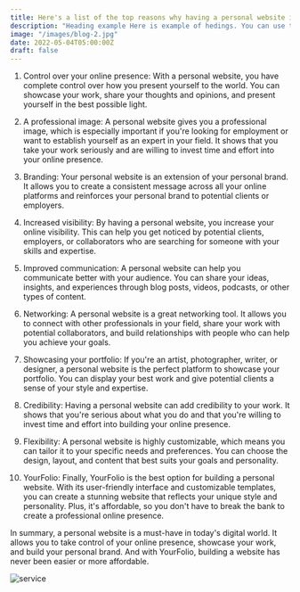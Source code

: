 ```yaml
---
title: Here's a list of the top reasons why having a personal website is crucial in today's world
description: "Heading example Here is example of hedings. You can use this heading by following markdownify rules."
image: "/images/blog-2.jpg"
date: 2022-05-04T05:00:00Z
draft: false
---
```




1. Control over your online presence: With a personal website, you have complete control over how you present yourself to the world. You can showcase your work, share your thoughts and opinions, and present yourself in the best possible light.

2. A professional image: A personal website gives you a professional image, which is especially important if you're looking for employment or want to establish yourself as an expert in your field. It shows that you take your work seriously and are willing to invest time and effort into your online presence.

3. Branding: Your personal website is an extension of your personal brand. It allows you to create a consistent message across all your online platforms and reinforces your personal brand to potential clients or employers.

4. Increased visibility: By having a personal website, you increase your online visibility. This can help you get noticed by potential clients, employers, or collaborators who are searching for someone with your skills and expertise.

5. Improved communication: A personal website can help you communicate better with your audience. You can share your ideas, insights, and experiences through blog posts, videos, podcasts, or other types of content.

6. Networking: A personal website is a great networking tool. It allows you to connect with other professionals in your field, share your work with potential collaborators, and build relationships with people who can help you achieve your goals.

7. Showcasing your portfolio: If you're an artist, photographer, writer, or designer, a personal website is the perfect platform to showcase your portfolio. You can display your best work and give potential clients a sense of your style and expertise.

8. Credibility: Having a personal website can add credibility to your work. It shows that you're serious about what you do and that you're willing to invest time and effort into building your online presence.

9. Flexibility: A personal website is highly customizable, which means you can tailor it to your specific needs and preferences. You can choose the design, layout, and content that best suits your goals and personality.

10. YourFolio: Finally, YourFolio is the best option for building a personal website. With its user-friendly interface and customizable templates, you can create a stunning website that reflects your unique style and personality. Plus, it's affordable, so you don't have to break the bank to create a professional online presence.

In summary, a personal website is a must-have in today's digital world. It allows you to take control of your online presence, showcase your work, and build your personal brand. And with YourFolio, building a website has never been easier or more affordable.


![service](/images/service-slide-1.png "service")

